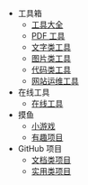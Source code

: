 - 工具箱
  - [工具大全](toolbox/abc)
  - [PDF 工具](toolbox/pdf)
  - [文字类工具](toolbox/text)
  - [图片类工具](toolbox/image)
  - [代码类工具](toolbox/code)
  - [网站运维工具](toolbox/website)
- 在线工具
  - [在线工具](online/)
- 摸鱼
  - [小游戏](fun/game)
  - [有趣项目](fun/projects)
- GitHub 项目
  - [文档类项目](github/docs)
  - [实用类项目](github/useful)
